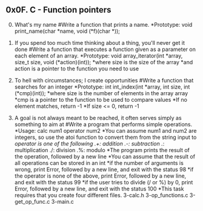## 0x0F. C - Function pointers

0. What's my name
  #Write a function that prints a name.
    *Prototype: void print_name(char *name, void (*f)(char *));

1. If you spend too much time thinking about a thing, you'll never get it done
  #Write a function that executes a function given as a parameter on each element of an array.
    *Prototype: void array_iterator(int *array, size_t size, void (*action)(int));
    *where size is the size of the array
    *and action is a pointer to the function you need to use

2. To hell with circumstances; I create opportunities
  #Write a function that searches for an integer
    *Prototype: int int_index(int *array, int size, int (*cmp)(int));
    *where size is the number of elements in the array array
    *cmp is a pointer to the function to be used to compare values
    *If no element matches, return -1
    *If size <= 0, return -1

3. A goal is not always meant to be reached, it often serves simply as something to aim at
  #Write a program that performs simple operations.
    *Usage: calc num1 operator num2
    *You can assume num1 and num2 are integers, so use the atoi function to convert them from the string input to
    *operator is one of the following
      .+: addition
      .-: subtraction
      .*: multiplication
      ./: division
      .%: modulo
    *The program prints the result of the operation, followed by a new line
    *You can assume that the result of all operations can be stored in an int
    *if the number of arguments is wrong, print Error, followed by a new line, and exit with the status 98
    *if the operator is none of the above, print Error, followed by a new line, and exit with the status 99
    *if the user tries to divide (/ or %) by 0, print Error, followed by a new line, and exit with the status 100
    *This task requires that you create four different files.
      3-calc.h
      3-op_functions.c
      3-get_op_func.c
      3-main.c
